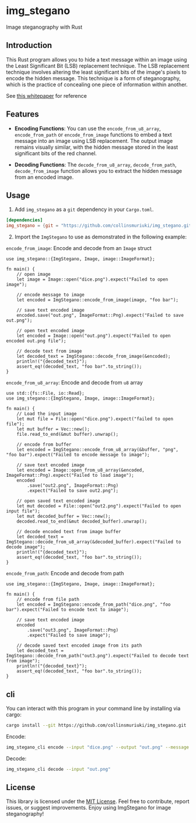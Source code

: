 # img_stegano
Image steganography with Rust

## Introduction

This Rust program allows you to hide a text message within an image using the Least Significant Bit (LSB) replacement technique. The LSB replacement technique involves altering the least significant bits of the image's pixels to encode the hidden message. This technique is a form of steganography, which is the practice of concealing one piece of information within another.

See [this whitepaper](https://core.ac.uk/download/pdf/235050007.pdf) for reference

## Features

- **Encoding Functions**: You can use the `encode_from_u8_array`, `encode_from_path` or `encode_from_image` functions to embed a text message into an image using LSB replacement. The output image remains visually similar, with the hidden message stored in the least significant bits of the red channel.

- **Decoding Functions**: The `decode_from_u8_array`, `decode_from_path`, `decode_from_image` function allows you to extract the hidden message from an encoded image.

## Usage

1. Add `img_stegano` as a `git` dependency in your `Cargo.toml`.

```toml
[dependencies]
img_stegano = {git = "https://github.com/collinsmuriuki/img_stegano.git"}
```

2. Import the `ImgStegano` to use as demonstrated in the following example:

`encode_from_image`: Encode and decode from an `Image` struct

```rust,no_run
use img_stegano::{ImgStegano, Image, image::ImageFormat};

fn main() {
    // open image
    let image = Image::open("dice.png").expect("Failed to open image");

    // encode message to image
    let encoded = ImgStegano::encode_from_image(image, "foo bar");

    // save text encoded image
    encoded.save("out.png", ImageFormat::Png).expect("Failed to save out.png");

    // open text encoded image
    let encoded = Image::open("out.png").expect("Failed to open encoded out.png file");

    // decode text from image
    let decoded_text = ImgStegano::decode_from_image(&encoded);
    println!("{decoded_text}");
    assert_eq!(decoded_text, "foo bar".to_string());
}
```

`encode_from_u8_array`: Encode and decode from `u8` array

```rust,no_run
use std::{fs::File, io::Read};
use img_stegano::{ImgStegano, Image, image::ImageFormat};

fn main() {
    // Load the input image
    let mut file = File::open("dice.png").expect("failed to open file");
    let mut buffer = Vec::new();
    file.read_to_end(&mut buffer).unwrap();

    // encode from buffer
    let encoded = ImgStegano::encode_from_u8_array(&buffer, "png", "foo bar").expect("Failed to encode message to image");
    
    // save text encoded image
    let encoded = Image::open_from_u8_array(&encoded, ImageFormat::Png).expect("Failed to load image");
    encoded
        .save("out2.png", ImageFormat::Png)
        .expect("Failed to save out2.png");

    // open saved text encoded image
    let mut decoded = File::open("out2.png").expect("Failed to open input file");
    let mut decoded_buffer = Vec::new();
    decoded.read_to_end(&mut decoded_buffer).unwrap();

    // decode encoded text from image buffer
    let decoded_text = ImgStegano::decode_from_u8_array(&decoded_buffer).expect("Failed to decode image");
    println!("{decoded_text}");
    assert_eq!(decoded_text, "foo bar".to_string());
}
```

`encode_from_path`: Encode and decode from path

```rust,no_run
use img_stegano::{ImgStegano, Image, image::ImageFormat};

fn main() {
    // encode from file path
    let encoded = ImgStegano::encode_from_path("dice.png", "foo bar").expect("Failed to encode text to image");

    // save text encoded image
    encoded
        .save("out3.png", ImageFormat::Png)
        .expect("Failed to save image");

    // decode saved text encoded image from its path
    let decoded_text = ImgStegano::decode_from_path("out3.png").expect("Failed to decode text from image");
    println!("{decoded_text}");
    assert_eq!(decoded_text, "foo bar".to_string());
}
```

## cli

You can interact with this program in your command line by installing via cargo:

```sh
cargo install --git https://github.com/collinsmuriuki/img_stegano.git
```

Encode:

```sh
img_stegano_cli encode --input "dice.png" --output "out.png" --message "foo bar" --fmt "png"
```

Decode:

```sh
img_stegano_cli decode --input "out.png"
```

## License
This library is licensed under the [MIT License](./LICENSE). Feel free to contribute, report issues, or suggest improvements. Enjoy using ImgStegano for image steganography!